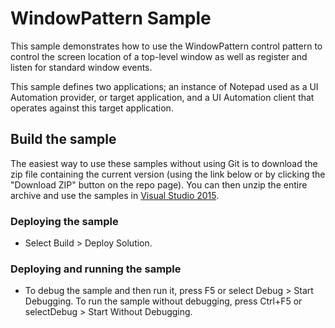 
# WindowPattern Sample
This sample demonstrates how to use the WindowPattern control pattern to control the screen location of a top-level window as well as register and listen for standard window events.

This sample defines two applications; an instance of Notepad used as a UI Automation provider, or target application, and a UI Automation client that operates against this target application.

## Build the sample
The easiest way to use these samples without using Git is to download the zip file containing the current version (using the link below or by clicking the "Download ZIP" button on the repo page). You can then unzip the entire archive and use the samples in [Visual Studio 2015](https://www.visualstudio.com/wpf-vs).

### Deploying the sample
- Select Build > Deploy Solution. 

### Deploying and running the sample
- To debug the sample and then run it, press F5 or select Debug >  Start Debugging. To run the sample without debugging, press Ctrl+F5 or selectDebug > Start Without Debugging. 

